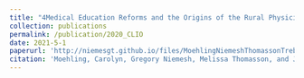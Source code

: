 ```yaml
---
title: "4Medical Education Reforms and the Origins of the Rural Physician Shortage"
collection: publications
permalink: /publication/2020_CLIO
date: 2021-5-1
paperurl: 'http://niemesgt.github.io/files/MoehlingNiemeshThomassonTreber2019.pdf'
citation: 'Moehling, Carolyn, Gregory Niemesh, Melissa Thomasson, and Jaret Treber. (2020). &quot;Medical Education Reforms and the Origins of the Rural Physician Shortage&quot;, <i>Cliometrica</i>, 14(1).'
---
```


